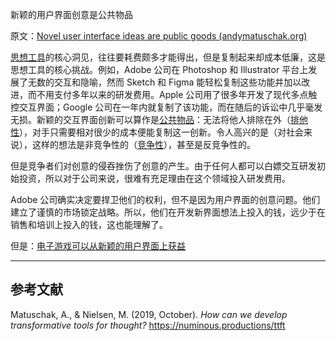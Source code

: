 新颖的用户界面创意是公共物品

原文：[Novel user interface ideas are public goods (andymatuschak.org)](https://notes.andymatuschak.org/zXseK39g1SHgQvMXLbnaB1AUZ2WL5ffDzsbZ)

[思想工具](https://notes.andymatuschak.org/z5YhNc8HVKxjg9a3h3SeCyKqnNDFgiY6WGrM)的核心洞见，往往要耗费颇多才能得出，但是复制起来却成本低廉，这是思想工具的核心挑战。例如，Adobe 公司在 Photoshop 和 Illustrator 平台上发展了无数的交互和隐喻，然而 Sketch 和 Figma 能轻松复制这些功能并加以改进，而不用支付多年以来的研发费用。Apple 公司用了很多年开发了现代多点触控交互界面；Google 公司在一年内就复制了该功能，而在随后的诉讼中几乎毫发无损。新颖的交互界面创新可以算作是[公共物品](https://notes.andymatuschak.org/z3zzwa7xcqZt72QDncJZjgMdAYfGR9xFgFPD6)：无法将他人排除在外（[排他性](https://notes.andymatuschak.org/z7YsM6TnaydeUiA4kbg9oLkZEtrBktR8uwTgu)），对手只需要相对很少的成本便能复制这一创新。令人高兴的是（对社会来说），这样的想法是非竞争性的（[竞争性](https://notes.andymatuschak.org/zjQmSaBSJMo9WSg3K9oDoZZsRQrqq76zq4bE)），甚至是反竞争性的。

但是竞争者们对创意的侵吞挫伤了创意的产生。由于任何人都可以白嫖交互研发初始投资，所以对于公司来说，很难有充足理由在这个领域投入研发费用。

Adobe 公司确实决定要捍卫他们的权利，但不是因为用户界面的创意问题。他们建立了谨慎的市场锁定战略。所以，他们在开发新界面想法上投入的钱，远少于在销售和培训上投入的钱，这也能理解了。

但是：[电子游戏可以从新颖的用户界面上获益](https://notes.andymatuschak.org/z58B5xzowu1giLFq4Du59WqwX2ZKhgHEYw81j)

------

## 参考文献

Matuschak, A., & Nielsen, M. (2019, October). *How can we develop transformative tools for thought?* https://numinous.productions/ttft